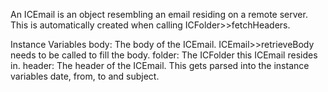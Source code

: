 An ICEmail is an object resembling an email residing on a remote server. This is automatically created when calling ICFolder>>fetchHeaders.

Instance Variables
	body:		The body of the ICEmail. ICEmail>>retrieveBody needs to be called to fill the body.
	folder:		The ICFolder this ICEmail resides in.
	header:		The header of the ICEmail. This gets parsed into the instance variables date, from, to and subject.
			
